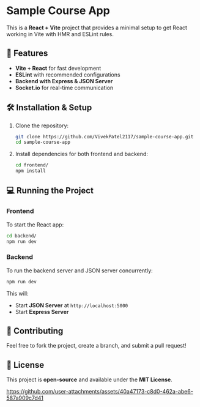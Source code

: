 # Sample Course App

This is a **React + Vite** project that provides a minimal setup to get React working in Vite with HMR and ESLint rules.

## 🚀 Features
- **Vite + React** for fast development
- **ESLint** with recommended configurations
- **Backend with Express & JSON Server**
- **Socket.io** for real-time communication

## 🛠 Installation & Setup

1. Clone the repository:
   ```sh
   git clone https://github.com/VivekPatel2117/sample-course-app.git
   cd sample-course-app
   ```

2. Install dependencies for both frontend and backend:
   ```sh
   cd frontend/
   npm install
   ```

## 💻 Running the Project

### Frontend
To start the React app:
   ```sh
cd backend/
   npm run dev
   ```

### Backend
To run the backend server and JSON server concurrently:
   ```sh
   npm run dev
   ```

This will:
- Start **JSON Server** at `http://localhost:5000`
- Start **Express Server**

## 🤝 Contributing
Feel free to fork the project, create a branch, and submit a pull request!

## 📄 License
This project is **open-source** and available under the **MIT License**.





https://github.com/user-attachments/assets/40a47173-c8d0-462a-abe6-587a909c7d41

